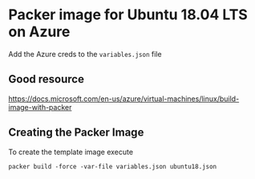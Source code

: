# Packer image for Ubuntu 18.04 LTS on Azure

Add the Azure creds to the `variables.json` file

## Good resource

https://docs.microsoft.com/en-us/azure/virtual-machines/linux/build-image-with-packer

## Creating the Packer Image
To create the template image execute
```shell
packer build -force -var-file variables.json ubuntu18.json
```

